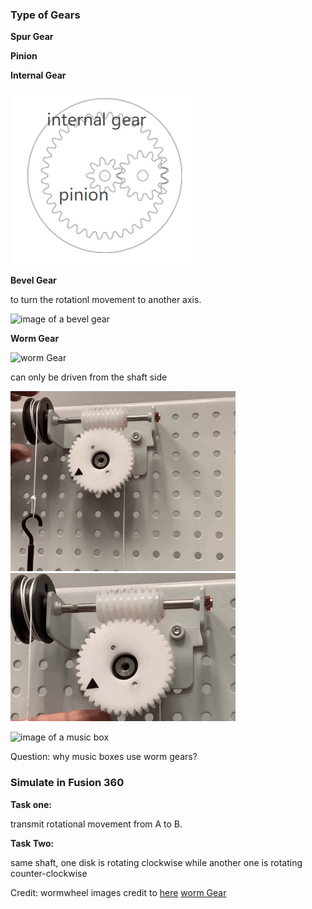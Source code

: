 ### Type of Gears

**Spur Gear**

**Pinion**

**Internal Gear**

![image of an internal gear, called planetary gear for it could create a planet like movement](images/internal_gear.png)

**Bevel Gear**

to turn the rotationl movement to another axis.

![image of a bevel gear](https://iconarchive.com/download/i29990/rob-sanders/gear/bevel-gear.ico)

**Worm Gear**

![worm Gear](https://upload.wikimedia.org/wikipedia/commons/thumb/c/c3/Worm_Gear.gif/220px-Worm_Gear.gif)

can only be driven from the shaft side

![worm gear driven from the right side, it is working](images/wormwheeldriven.gif) 
![driven from the other side it is locked](images/wormwheelnot_driven.gif)



![image of a music box](https://cdn.shopify.com/s/files/1/1381/8321/products/Music-Box_WB2_b205bc79-73a2-4f21-8e89-9d10f0c97eab_700x700.jpg?v=1590153348)

Question: why music boxes use worm gears?

### Simulate in Fusion 360

**Task one:**

transmit rotational movement from A to B. 

**Task Two:**

same shaft, one disk is rotating clockwise while another one is rotating counter-clockwise


Credit: 
wormwheel images credit to [here](https://youtu.be/pfRFXhXQRgA) [worm Gear](https://upload.wikimedia.org/wikipedia/commons/thumb/c/c3/Worm_Gear.gif/220px-Worm_Gear.gif)